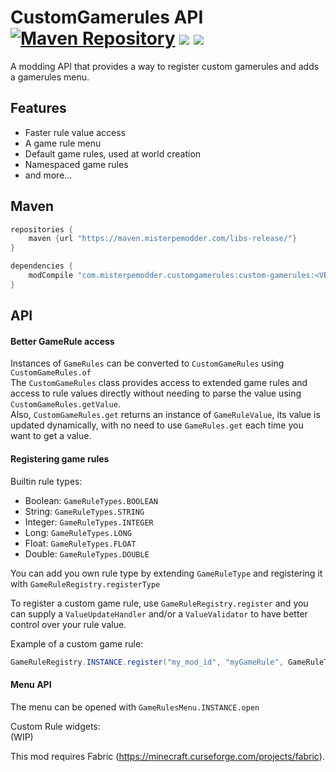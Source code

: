 CustomGamerules API  
[![Maven Repository](https://img.shields.io/maven-metadata/v/https/maven.misterpemodder.com/libs-release/com/misterpemodder/custom-gamerules/maven-metadata.xml.svg)](https://maven.misterpemodder.com/libs-release/com/misterpemodder/custom-gamerules)
[![](http://cf.way2muchnoise.eu/full_314538_downloads.svg)](https://minecraft.curseforge.com/projects/customgamerules-api)
[![](http://cf.way2muchnoise.eu/versions/For%20MC_314538_all.svg)](https://minecraft.curseforge.com/projects/customgamerules-api)
========================= 

A modding API that provides a way to register custom gamerules
and adds a gamerules menu.

## Features
- Faster rule value access
- A game rule menu
- Default game rules, used at world creation
- Namespaced game rules
- and more... 

## Maven

```groovy
repositories {
    maven {url "https://maven.misterpemodder.com/libs-release/"}
}

dependencies {
    modCompile "com.misterpemodder.customgamerules:custom-gamerules:<VERSION>"
}
```

## API
#### Better GameRule access

Instances of `GameRules` can be converted to `CustomGameRules` using `CustomGameRules.of`  
The `CustomGameRules` class provides access to extended game rules and access to rule values directly without needing to parse the value using `CustomGameRules.getValue`.  
Also, `CustomGameRules.get` returns an instance of `GameRuleValue`, its value is updated dynamically, with no need to use `GameRules.get` each time you want to get a value.

#### Registering game rules

Builtin rule types:
- Boolean: `GameRuleTypes.BOOLEAN`
- String: `GameRuleTypes.STRING`
- Integer: `GameRuleTypes.INTEGER`
- Long: `GameRuleTypes.LONG`
- Float: `GameRuleTypes.FLOAT`
- Double: `GameRuleTypes.DOUBLE`

You can add you own rule type by extending `GameRuleType` and registering it with `GameRuleRegistry.registerType`

To register a custom game rule, use `GameRuleRegistry.register` 
and you can supply a `ValueUpdateHandler` and/or a `ValueValidator` to have better control over your rule value.

Example of a custom game rule:
```java
GameRuleRegistry.INSTANCE.register("my_mod_id", "myGameRule", GameRuleTypes.BOOLEAN, true);
```

#### Menu API
The menu can be opened with `GameRulesMenu.INSTANCE.open`

Custom Rule widgets:  
(WIP)

This mod requires Fabric (https://minecraft.curseforge.com/projects/fabric).
